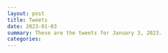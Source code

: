```yaml
---
layout: post
title: Tweets
date: 2023-01-03
summary: These are the tweets for January 3, 2023.
categories:
---
```


